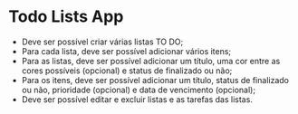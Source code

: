 # Todo Lists App

- Deve ser possível criar várias listas TO DO;
- Para cada lista, deve ser possível adicionar vários itens;
- Para as listas, deve ser possível adicionar um título, uma cor entre as cores possíveis (opcional) e status de finalizado ou não;
- Para os itens, deve ser possível adicionar um título, status de finalizado ou não, prioridade (opcional) e data de vencimento (opcional);
- Deve ser possível editar e excluir listas e as tarefas das listas.